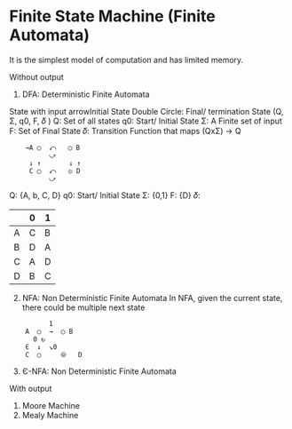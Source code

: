 # Finite State Machine (Finite Automata)

It is the simplest model of computation and has limited memory.

Without output
1) DFA: Deterministic Finite Automata

State with input arrowInitial State
Double Circle: Final/ termination State
(Q, Σ, q0, F, 𝛿 )
Q: Set of all states
q0: Start/ Initial State
Σ: A Finite set of input 
F: Set of Final State
𝛿: Transition Function that maps (QxΣ) -> Q


```
    →A ◯  ⤺   ◯ B      
          ⤻
     ↓ ↑       ↓ ↑
     C ◯  ⤺   ⦾ D
          ⤻
```
Q: {A, b, C, D}
q0: Start/ Initial State
Σ: {0,1}
F: {D}
𝛿:  
 
|   | 0 | 1 |
|---|---|---|
| A | C | B |
| B | D | A |
| C | A | D |
| D | B | C |
 


2) NFA: Non Deterministic Finite Automata
In NFA, given the current state, there could be multiple next state


```
          1 
    A  ◯  →  ◯ B 
      0 ↻   
    Є  ↓  ↘0   
    C  ◯     ⦾   D
```


3) Є-NFA: Non Deterministic Finite Automata

With output 
1) Moore Machine
2) Mealy Machine

